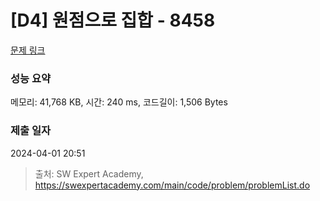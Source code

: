 # [D4] 원점으로 집합 - 8458 

[문제 링크](https://swexpertacademy.com/main/code/problem/problemDetail.do?contestProbId=AWzaq5KKk_ADFAVU) 

### 성능 요약

메모리: 41,768 KB, 시간: 240 ms, 코드길이: 1,506 Bytes

### 제출 일자

2024-04-01 20:51



> 출처: SW Expert Academy, https://swexpertacademy.com/main/code/problem/problemList.do